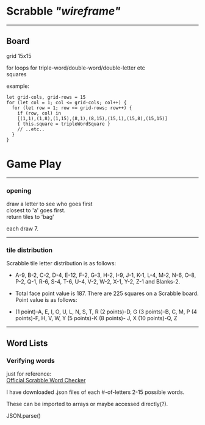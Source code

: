 # Scrabble  *"wireframe"*
---------


Board   
----------------------  
grid 15x15

for loops for triple-word/double-word/double-letter etc   
squares   

example:  
```
let grid-cols, grid-rows = 15
for (let col = 1; col <= grid-cols; col++) {
  for (let row = 1; row <= grid-rows; row++) {
    if (row, col) in   
    [(1,1),(1,8),(1,15),(8,1),(8,15),(15,1),(15,8),(15,15)]   
    { this.square = tripleWordSquare }
    // ..etc..
  }
}
```

# Game Play   
---------
### opening  
draw a letter to see who goes first   
closest to 'a' goes first.   
return tiles to 'bag'   

each draw 7.   

---------
### tile distribution   
Scrabble tile letter distribution is as follows:

- A-9, B-2, C-2, D-4, E-12, F-2, G-3, H-2, I-9, J-1, K-1, L-4, M-2, N-6, O-8, P-2, Q-1, R-6, S-4, T-6, U-4, V-2, W-2, X-1, Y-2, Z-1 and Blanks-2.

- Total face point value is 187.
There are 225 squares on a Scrabble board.
Point value is as follows:

- (1 point)-A, E, I, O, U, L, N, S, T, R
(2 points)-D, G
(3 points)-B, C, M, P
(4 points)-F, H, V, W, Y
(5 points)-K
(8 points)- J, X
(10 points)-Q, Z

-----------
## Word Lists   
### Verifying words   

just for reference:   
[Official Scrabble Word Checker](https://scrabble.merriam.com/)   

I have downloaded .json files of each #-of-letters 2-15 possible words.   

These can be imported to arrays or maybe accessed directly(?).   

JSON.parse()




